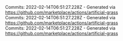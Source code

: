 Commits: 2022-02-14T06:51:27.228Z - Generated via https://github.com/marketplace/actions/artificial-grass
<br>
Commits: 2022-02-14T06:51:27.228Z - Generated via https://github.com/marketplace/actions/artificial-grass
<br>
Commits: 2022-02-14T06:51:27.228Z - Generated via https://github.com/marketplace/actions/artificial-grass
<br>
